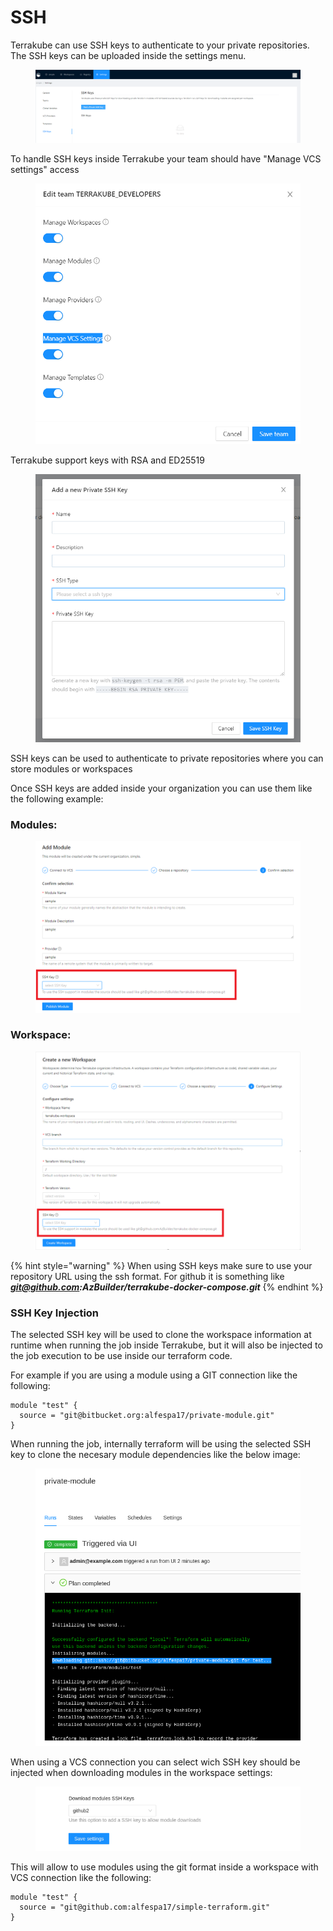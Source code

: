 # SSH

Terrakube can use SSH keys to authenticate to your private repositories. The SSH keys can be uploaded inside the settings menu.

<figure><img src="../../.gitbook/assets/image (163).png" alt=""><figcaption></figcaption></figure>

To handle SSH keys inside Terrakube your team should have "Manage VCS settings" access

<figure><img src="../../.gitbook/assets/image (159).png" alt=""><figcaption></figcaption></figure>

Terrakube support keys with RSA and ED25519

<figure><img src="../../.gitbook/assets/image (93).png" alt=""><figcaption></figcaption></figure>

SSH keys can be used to authenticate to private repositories where you can store modules or workspaces

Once SSH keys are added inside your organization you can use them like the following example:

### Modules:

<figure><img src="../../.gitbook/assets/image (243).png" alt=""><figcaption></figcaption></figure>

### Workspace:

<figure><img src="../../.gitbook/assets/image (148).png" alt=""><figcaption></figcaption></figure>

{% hint style="warning" %}
When using SSH keys make sure to use your repository URL using the ssh format. For github it is something like [_**git@github.com**_](mailto:git@github.com)_**:AzBuilder/terrakube-docker-compose.git**_
{% endhint %}

### SSH Key Injection

The selected SSH key will be used to clone the workspace information at runtime when running the job inside Terrakube, but it will also be injected to the job execution to be use inside our terraform code.&#x20;

For example if you are using a module using a GIT connection like the following:

```
module "test" {
  source = "git@bitbucket.org:alfespa17/private-module.git"
}
```

When running the job, internally terraform will be using the selected SSH key to clone the necesary module dependencies like the below image:

<figure><img src="../../.gitbook/assets/image (139).png" alt=""><figcaption></figcaption></figure>

When using a VCS connection you can select wich SSH key should be injected when downloading modules in the workspace settings:

<figure><img src="../../.gitbook/assets/image.png" alt=""><figcaption></figcaption></figure>

This will allow to use modules using the git format inside a workspace with VCS connection like the following:

```
module "test" {
  source = "git@github.com:alfespa17/simple-terraform.git"
}
```
